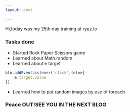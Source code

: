 ```yaml
---
layout: post

---
```

Hi,today was my 25th day training at ryaz.io 

### Tasks done
* Started Rock Paper Scissors game
* Learned about Math.random
* Learned about e target
```javascript
btn.addEventListener('click',(e)=>{
    e.target.value
})
```
* Learned how to put random images by use of foreach


### Peace OUT!SEE YOU IN THE NEXT BLOG